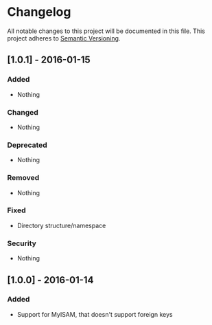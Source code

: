 # Changelog
All notable changes to this project will be documented in this file.
This project adheres to [Semantic Versioning](http://semver.org/).

## [1.0.1] - 2016-01-15
### Added
- Nothing

### Changed 
- Nothing

### Deprecated
- Nothing

### Removed
- Nothing

### Fixed
- Directory structure/namespace

### Security
- Nothing

## [1.0.0] - 2016-01-14
### Added
- Support for MyISAM, that doesn't support foreign keys
